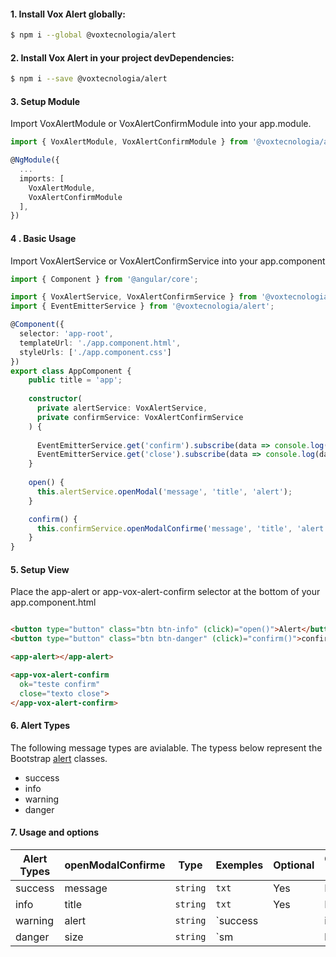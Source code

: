 
#### 1. Install Vox Alert globally:


```sh
$ npm i --global @voxtecnologia/alert
```

#### 2. Install Vox Alert in your project devDependencies:

```sh
$ npm i --save @voxtecnologia/alert
```

#### 3. Setup Module

Import VoxAlertModule or VoxAlertConfirmModule into your app.module.

```ts
import { VoxAlertModule, VoxAlertConfirmModule } from '@voxtecnologia/alert';

@NgModule({
  ...
  imports: [
    VoxAlertModule,
    VoxAlertConfirmModule
  ],
})
```

#### 4 . Basic Usage
Import VoxAlertService or VoxAlertConfirmService into your app.component

```ts
import { Component } from '@angular/core';

import { VoxAlertService, VoxAlertConfirmService } from '@voxtecnologia/alert';
import { EventEmitterService } from '@voxtecnologia/alert';

@Component({
  selector: 'app-root',
  templateUrl: './app.component.html',
  styleUrls: ['./app.component.css']
})
export class AppComponent {
    public title = 'app';
    
    constructor(
      private alertService: VoxAlertService,
      private confirmService: VoxAlertConfirmService
    ) {
      
      EventEmitterService.get('confirm').subscribe(data => console.log(data));
      EventEmitterService.get('close').subscribe(data => console.log(data));
    }
    
    open() {
      this.alertService.openModal('message', 'title', 'alert');
    }

    confirm() {
      this.confirmService.openModalConfirme('message', 'title', 'alert', 'size');
    }
}

```

#### 5. Setup View
Place the app-alert or app-vox-alert-confirm selector at the bottom of your app.component.html
```html

<button type="button" class="btn btn-info" (click)="open()">Alert</button>
<button type="button" class="btn btn-danger" (click)="confirm()">confirm</button>

<app-alert></app-alert>

<app-vox-alert-confirm
  ok="teste confirm"
  close="texto close">
</app-vox-alert-confirm>

```

#### 6. Alert Types
The following message types are avialable. The typess below represent the Bootstrap [alert](https://v4-alpha.getbootstrap.com/components/alerts/) classes.
* success
* info
* warning
* danger

#### 7. Usage and options

Alert Types | openModalConfirme |  Type      | Exemples                                 | Optional        | Options Default        
---         |---                |---         |---                                       |---              |---
success     | message           | `string`   | `txt`                                    | Yes             | No
info        | title             | `string`   | `txt`                                    | Yes             | No
warning     | alert             | `string`   | `success || info || warning || danger`   | Yes             | No
danger      | size              | `string`   | `sm || lg`                               | Yes             | No

